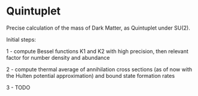 # Quintuplet
Precise calculation of the mass of Dark Matter, as Quintuplet under SU(2).

Initial steps:

1 - compute Bessel functions K1 and K2 with high precision, then relevant factor for number density and abundance

2 - compute thermal average of annihilation cross sections (as of now with the Hulten potential approximation) and bound state formation rates

3 - TODO
